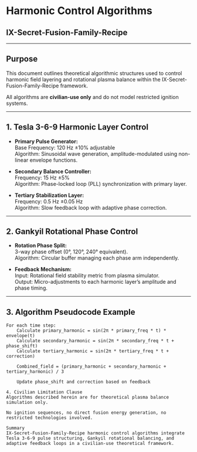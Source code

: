 # Harmonic Control Algorithms  
## IX-Secret-Fusion-Family-Recipe

---

## Purpose

This document outlines theoretical algorithmic structures used to control harmonic field layering and rotational plasma balance within the IX-Secret-Fusion-Family-Recipe framework.

All algorithms are **civilian-use only** and do not model restricted ignition systems.

---

## 1. Tesla 3-6-9 Harmonic Layer Control

- **Primary Pulse Generator:**  
  Base Frequency: 120 Hz ±10% adjustable  
  Algorithm: Sinusoidal wave generation, amplitude-modulated using non-linear envelope functions.

- **Secondary Balance Controller:**  
  Frequency: 15 Hz ±5%  
  Algorithm: Phase-locked loop (PLL) synchronization with primary layer.

- **Tertiary Stabilization Layer:**  
  Frequency: 0.5 Hz ±0.05 Hz  
  Algorithm: Slow feedback loop with adaptive phase correction.

---

## 2. Gankyil Rotational Phase Control

- **Rotation Phase Split:**  
  3-way phase offset (0°, 120°, 240° equivalent).  
  Algorithm: Circular buffer managing each phase arm independently.

- **Feedback Mechanism:**  
  Input: Rotational field stability metric from plasma simulator.  
  Output: Micro-adjustments to each harmonic layer’s amplitude and phase timing.

---

## 3. Algorithm Pseudocode Example

```plaintext
For each time step:
    Calculate primary_harmonic = sin(2π * primary_freq * t) * envelope(t)
    Calculate secondary_harmonic = sin(2π * secondary_freq * t + phase_shift)
    Calculate tertiary_harmonic = sin(2π * tertiary_freq * t + correction)

    Combined_field = (primary_harmonic + secondary_harmonic + tertiary_harmonic) / 3

    Update phase_shift and correction based on feedback

4. Civilian Limitation Clause
Algorithms described herein are for theoretical plasma balance simulation only.

No ignition sequences, no direct fusion energy generation, no restricted technologies involved.

Summary
IX-Secret-Fusion-Family-Recipe harmonic control algorithms integrate Tesla 3-6-9 pulse structuring, Gankyil rotational balancing, and adaptive feedback loops in a civilian-use theoretical framework.

